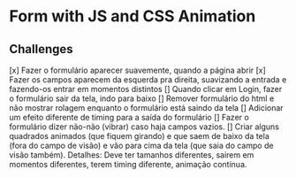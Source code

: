 # Form with JS and CSS Animation #

## Challenges ##

[x] Fazer o formulário aparecer suavemente, quando a página abrir
[x] Fazer os campos aparecem da esquerda pra direita, suavizando a entrada e fazendo-os entrar em momentos distintos
[] Quando clicar em Login, fazer o formulário sair da tela, indo para baixo
[] Remover formulário do html e não mostrar rolagem enquanto o formulário está saindo da tela
[] Adicionar um efeito diferente de timing para a saída do formulário
[] Fazer o formulário dizer não-não (vibrar) caso haja campos vazios.
[] Criar alguns quadrados animados (que fiquem girando) e que saem de baixo da tela (fora do campo de visão) e vão para cima da tela (que saia do campo de visão também). Detalhes: Deve ter tamanhos diferentes, sairem em momentos diferentes, terem timing diferente, animação contínua.